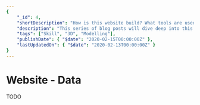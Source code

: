 ```yaml
---
{
    "_id": 4,
    "shortDescription": "How is this website build? What tools are used? Which technologies are used to build it?",
    "description": "This series of blog posts will dive deep into this website (incl. the blog). Used technologies and design decisions will be explained. This is the introduction post of this series.",
    "tags": ["Skill", "3D", "Modelling"],
    "publishDate": { "$date": "2020-02-15T00:00:00Z" },
    "lastUpdatedOn": { "$date": "2020-02-13T00:00:00Z" }
}
---
```

# Website - Data

TODO
